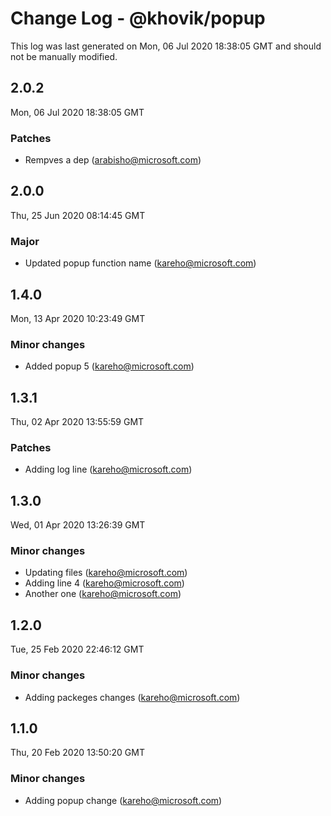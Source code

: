 # Change Log - @khovik/popup

This log was last generated on Mon, 06 Jul 2020 18:38:05 GMT and should not be manually modified.

## 2.0.2
Mon, 06 Jul 2020 18:38:05 GMT

### Patches

- Rempves a dep (arabisho@microsoft.com)
## 2.0.0
Thu, 25 Jun 2020 08:14:45 GMT

### Major

- Updated popup function name (kareho@microsoft.com)
## 1.4.0
Mon, 13 Apr 2020 10:23:49 GMT

### Minor changes

- Added popup 5 (kareho@microsoft.com)
## 1.3.1
Thu, 02 Apr 2020 13:55:59 GMT

### Patches

- Adding log line (kareho@microsoft.com)
## 1.3.0
Wed, 01 Apr 2020 13:26:39 GMT

### Minor changes

- Updating files (kareho@microsoft.com)
- Adding line 4 (kareho@microsoft.com)
- Another one (kareho@microsoft.com)
## 1.2.0
Tue, 25 Feb 2020 22:46:12 GMT

### Minor changes

- Adding packeges changes (kareho@microsoft.com)
## 1.1.0
Thu, 20 Feb 2020 13:50:20 GMT

### Minor changes

- Adding popup change (kareho@microsoft.com)